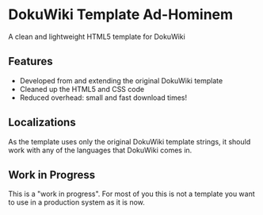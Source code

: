 # DokuWiki Template Ad-Hominem

A clean and lightweight HTML5 template for DokuWiki

## Features

  * Developed from and extending the original DokuWiki template
  * Cleaned up the HTML5 and CSS code
  * Reduced overhead: small and fast download times!

## Localizations

As the template uses only the original DokuWiki template strings, it should work with any of the languages that DokuWiki comes in.
  
## Work in Progress

This is a "work in progress". For most of you this is not a template you want to use in a production system as it is now. 

